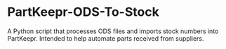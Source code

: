# PartKeepr-ODS-To-Stock
A Python script that processes ODS files and imports stock numbers into PartKeepr. Intended to help automate parts received from suppliers.
